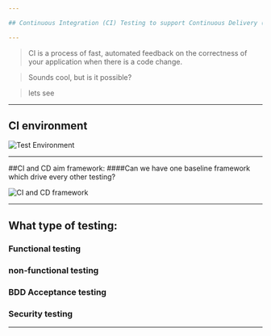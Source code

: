 ```yaml
---

## Continuous Integration (CI) Testing to support Continuous Delivery (CD)

---
```

> CI is a process of fast, automated feedback on the correctness of your application when there is a code change. 

> Sounds cool, but is it possible? 

> lets see

---

## CI environment

![Test Environment](https://www.lucidchart.com/publicSegments/view/d50ed6d8-deb8-4d9a-be56-7adef4db8048/image.png)

---

##CI and CD aim framework: 
####Can we have one baseline framework which drive every other testing? 

![CI and CD framework](https://www.lucidchart.com/publicSegments/view/778a845b-0c5b-43ed-8d5f-d074a18094fa/image.png)

---

## What type of testing:
### Functional testing
### non-functional testing 
### BDD Acceptance testing 
### Security testing

---


